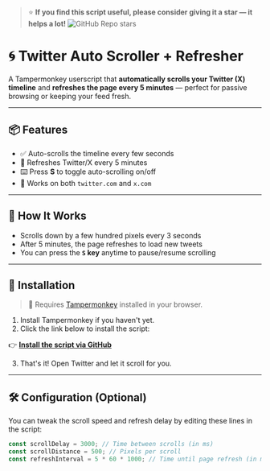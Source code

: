 > ⭐ **If you find this script useful, please consider giving it a star — it helps a lot!**
> ![GitHub Repo stars](https://img.shields.io/github/stars/Kyaa-A/Twitter-Auto-Scroll-?style=social)


# 🌀 Twitter Auto Scroller + Refresher

A Tampermonkey userscript that **automatically scrolls your Twitter (X) timeline** and **refreshes the page every 5 minutes** — perfect for passive browsing or keeping your feed fresh.

---

## 📦 Features

- ✅ Auto-scrolls the timeline every few seconds
- 🔁 Refreshes Twitter/X every 5 minutes
- ⌨️ Press **S** to toggle auto-scrolling on/off
- 💨 Works on both `twitter.com` and `x.com`

---

## 🧠 How It Works

- Scrolls down by a few hundred pixels every 3 seconds
- After 5 minutes, the page refreshes to load new tweets
- You can press the **`S` key** anytime to pause/resume scrolling

---

## 🚀 Installation

> 🧩 Requires [Tampermonkey](https://www.tampermonkey.net/) installed in your browser.

1. Install Tampermonkey if you haven't yet.
2. Click the link below to install the script:

👉 **[Install the script via GitHub](https://raw.githubusercontent.com/Kyaa-A/Twitter-Auto-Scroll-/main/twitter-auto-scroller.user.js)**

3. That's it! Open Twitter and let it scroll for you.

---

## 🛠️ Configuration (Optional)

You can tweak the scroll speed and refresh delay by editing these lines in the script:

```js
const scrollDelay = 3000; // Time between scrolls (in ms)
const scrollDistance = 500; // Pixels per scroll
const refreshInterval = 5 * 60 * 1000; // Time until page refresh (in ms)



